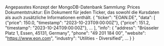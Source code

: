 Angepasstes Konzept der MongoDB-Datenbank
Sammlung: Prices
Dokumentstruktur: Ein Dokument für jeden Ticker, das sowohl die Kursdaten als auch zusätzliche Informationen enthält.
{
    "ticker": "EOAN.DE",
    "data": [
        {"price": 150.0, "timestamp": "2023-10-23T09:00:00Z"},
        {"price": 151.2, "timestamp": "2023-10-24T09:00:00Z"},
        ...
    ],
    "info": {
        "address": "Brüsseler Platz 1, Essen, 45131, Germany",
        "phone": "49 201 184 00",
        "website": "https://www.eon.com",
        "industry": "Utilities - Diversified",
        ...
    }
}